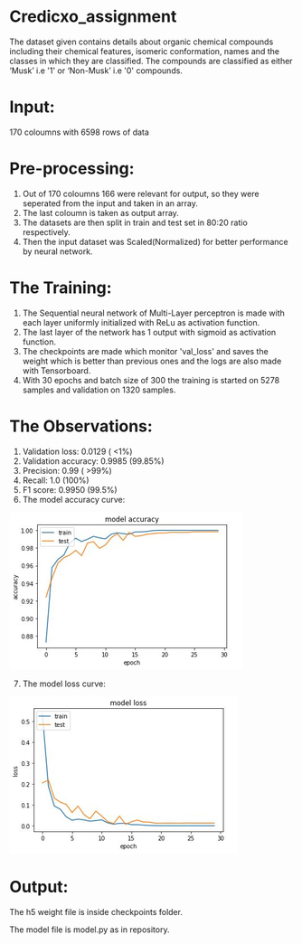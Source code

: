 # Credicxo_assignment

The dataset given contains details about organic chemical compounds including their chemical features, isomeric conformation, names and the classes in which they are classified. The compounds are classified as either ‘Musk’ i.e '1' or ‘Non-Musk’ i.e '0' compounds. 

# Input:
170 coloumns with 6598 rows of data

# Pre-processing: 
1. Out of 170 coloumns 166 were relevant for output, so they were seperated from the input and taken in an array.
2. The last coloumn is taken as output array.
3. The datasets are then split in train and test set in 80:20 ratio respectively.
4. Then the input dataset was Scaled(Normalized) for better performance by neural network.

# The Training:
1. The Sequential neural network of Multi-Layer perceptron is made with each layer uniformly initialized with ReLu as activation function.
2. The last layer of the network has 1 output with sigmoid as activation function.
3. The checkpoints are made which monitor 'val_loss' and saves the weight which is better than previous ones and the logs are also made with Tensorboard.
4. With 30 epochs and batch size of 300 the training is started on 5278 samples and validation on 1320 samples.

# The Observations:
1. Validation loss: 0.0129 ( <1%)
2. Validation accuracy: 0.9985 (99.85%)
3. Precision: 0.99 ( >99%)
4. Recall: 1.0 (100%)
5. F1 score: 0.9950 (99.5%)
6. The model accuracy curve:

  <img src = "Images/acc_graph.JPG" >
 
 7. The model loss curve:
 
  <img src = "Images/loss_graph.JPG" >
 
# Output:
The h5 weight file is inside checkpoints folder.

The model file is model.py as in repository.
